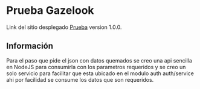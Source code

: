 # Prueba Gazelook

Link del sitio desplegado [Prueba](https://github.com/angular/angular-cli) version 1.0.0.

## Información

Para el paso que pide el json con datos quemados se creo una api sencilla en NodeJS para consumirla con los parametros requeridos y se creo un solo servicio para facilitar que esta ubicado en el modulo auth auth/service ahi por facilidad se consume los datos que son requeridos.
